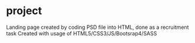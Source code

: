 # project
Landing page created by coding PSD file into HTML, done as a recruitment task
Created with usage of HTML5/CSS3/JS/Bootsrap4/SASS
